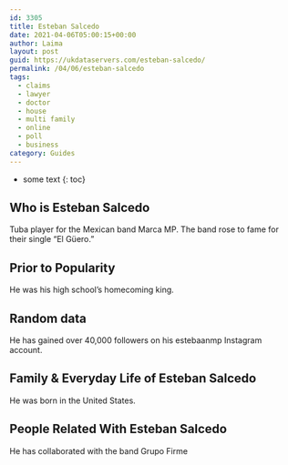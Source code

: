 ```yaml
---
id: 3305
title: Esteban Salcedo
date: 2021-04-06T05:00:15+00:00
author: Laima
layout: post
guid: https://ukdataservers.com/esteban-salcedo/
permalink: /04/06/esteban-salcedo
tags:
  - claims
  - lawyer
  - doctor
  - house
  - multi family
  - online
  - poll
  - business
category: Guides
---
```


* some text
{: toc}


## Who is Esteban Salcedo
                  
                  
                  
Tuba player for the Mexican band Marca MP. The band rose to fame for their single &#8220;El Güero.&#8221; 
                  
              
            
              
            
                
                
                
## Prior to Popularity
                  
                  
                  
He was his high school&#8217;s homecoming king. 
                  
              
            
              
            
                
                
                
## Random data
                  
                  
                  
He has gained over 40,000 followers on his estebaanmp Instagram account. 
                  
              
            
              
            
                
                
                
## Family & Everyday Life of Esteban Salcedo
                  
                  
                  
He was born in the United States. 
                  
              
            
              
            
                
                
                
## People Related With Esteban Salcedo
                  
                  
                  
He has collaborated with the band Grupo Firme
                  
              
            
              
            
                
              
            
              
              
            
            
              
            
          
          
          